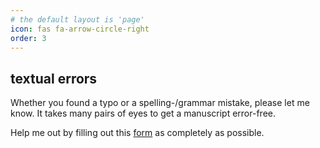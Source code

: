 ```yaml
---
# the default layout is 'page'
icon: fas fa-arrow-circle-right
order: 3
---
```


## textual errors

Whether you found a typo or a spelling-/grammar mistake, please let me know. It takes many pairs of eyes to get a manuscript error-free.  
  
Help me out by filling out this [form](https://docs.google.com/forms/d/e/1FAIpQLSfE9bi_pe4MWdfQs3mw4xFAUeo-EUdyfMWKcYPSzAwHWkagHg/viewform?usp=preview) as completely as possible.  

